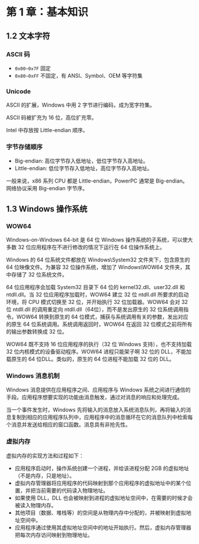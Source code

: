 # 第 1 章：基本知识

## 1.2 文本字符

### ASCII 码

- `0x00~0x7F` 固定
- `0x80~0xFF` 不固定，有 ANSI、Symbol、OEM 等字符集

### Unicode

ASCII 的扩展，Windows 中用 2 字节进行编码，成为宽字符集。

ASCII 码被扩充为 16 位，高位扩充零。

Intel 中存放按 Little-endian 顺序。

### 字节存储顺序

- Big-endian: 高位字节存入低地址，低位字节存入高地址。
- Little-endian: 低位字节存入低地址，高位字节存入高地址。

一般来说，x86 系列 CPU 都是 Little-endian，PowerPC 通常是 Big-endian。网络协议采用 Big-endian 字节序。

## 1.3 Windows 操作系统

### WOW64

Windows-on-Windows 64-bit 是 64 位 Windows 操作系统的子系统，可以使大多数 32 位应用程序在不进行修改的情况下运行在 64 位操作系统上。

Windows 的 64 位系统文件都放在 Windows\System32 文件夹下，包含原生的 64 位映像文件。为兼容 32 位操作系统，增加了 Windows\WOW64 文件夹，其中存储了 32 位系统文件。

64 位应用程序会加载 System32 目录下 64 位的 kernel32.dll、user32.dll 和 ntdll.dll。当 32 位应用程序加载时，WOW64 建立 32 位 ntdll.dll 所要求的启动环境，将 CPU 模式切换至 32 位，并开始执行 32 位加载器。WOW64 会对 32 位 ntdll.dll 的调用重定向 ntdll.dll（64位），而不是发出原生的 32 位系统调用指令。WOW64 转换到原生的 64 位模式，捕获与系统调用有关的参数，发出对应的原生 64 位系统调用。系统调用返回时，WOW64 在返回 32 位模式之前将所有的输出参数转换成 32 位。

WOW64 既不支持 16 位应用程序的执行（32 位 Windows 支持），也不支持加载 32 位内核模式的设备驱动程序。WOW64 进程只能架子啊 32 位的 DLL，不能加载原生的 64 位DLL。类似的，原生的 64 位进程不能加载 32 位的 DLL。

### Windows 消息机制

Windows 消息提供在应用程序之间、应用程序与 Windows 系统之间进行通信的手段。应用程序想要实现的功能由消息触发，通过对消息的响应和处理完成。

当一个事件发生时，Windows 先将输入的消息放入系统消息队列，再将输入的消息复制到相应的应用程序队列中，应用程序中的消息循环在它的消息队列中检索每个消息并发送给相应的窗口函数。消息具有非抢先性。

### 虚拟内存

虚拟内存的实现方法和过程如下：

- 应用程序启动时，操作系统创建一个进程，并给该进程分配 2GB 的虚拟地址（不是内存，只是地址）。
- 虚拟内存管理器将应用程序的代码映射到那个应用程序的虚拟地址中的某个位置，并把当前需要的代码读入物理地址。
- 如果使用 DLL，DLL 也会被映射到进程的虚拟地址空间中，在需要的时候才会被读入物理内存。
- 其他项目（数据、堆栈等）的空间是从物理内存中分配的，并被映射到虚拟地址空间中。
- 应用程序通过使用其虚拟地址空间中的地址开始执行。然后，虚拟内存管理器把每次内存访问映射到物理地址。